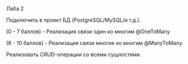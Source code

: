 Лаба 2

Подключить в проект БД (PostgreSQL/MySQL/и т.д.).

(0 - 7 баллов) - Реализация связи один ко многим @OneToMany

(8 - 10 баллов) - Реализация связи многие ко многим @ManyToMany

Реализовать CRUD-операции со всеми сущностями.

